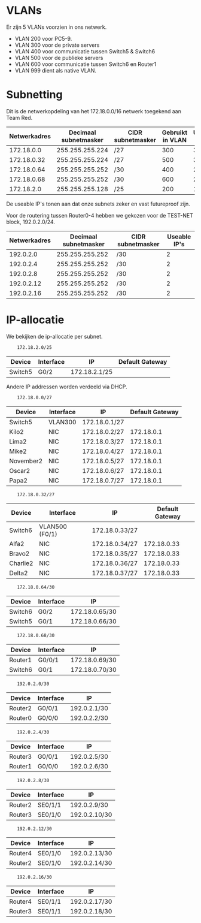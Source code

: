 # VLANs

Er zijn 5 VLANs voorzien in ons netwerk.

- VLAN 200 voor PC5-9. 
- VLAN 300 voor de private servers
- VLAN 400 voor communicatie tussen Switch5 & Switch6
- VLAN 500 voor de publieke servers
- VLAN 600 voor communicatie tussen Switch6 en Router1
- VLAN 999 dient als native VLAN. 


# Subnetting

Dit is de netwerkopdeling van het 172.18.0.0/16 netwerk toegekend aan Team Red.

| Netwerkadres | Decimaal subnetmasker | CIDR subnetmasker | Gebruikt in VLAN | Useable IP's
| - | - | - | - | - |
| 172.18.0.0 | 255.255.255.224 | /27 | 300 | 30
| 172.18.0.32 | 255.255.255.224 | /27 | 500 | 30
| 172.18.0.64 | 255.255.255.252 | /30 | 400| 2
| 172.18.0.68 | 255.255.255.252 | /30 | 600 | 2
| 172.18.2.0 | 255.255.255.128 | /25 | 200 | 126

De useable IP's tonen aan dat onze subnets zeker en vast futureproof zijn.

Voor de routering tussen Router0-4 hebben we gekozen voor de TEST-NET block, 192.0.2.0/24. 

| Netwerkadres | Decimaal subnetmasker | CIDR subnetmasker |  Useable IP's
| - | - | - | - |
| 192.0.2.0 | 255.255.255.252 | /30 | 2
| 192.0.2.4 | 255.255.255.252 | /30 | 2
| 192.0.2.8 | 255.255.255.252 | /30 | 2
| 192.0.2.12 | 255.255.255.252 | /30 | 2
| 192.0.2.16 | 255.255.255.252 | /30 | 2
# IP-allocatie

We bekijken de ip-allocatie per subnet.

        172.18.2.0/25

| Device | Interface | IP | Default Gateway
| - | - | - | - |
| Switch5 | G0/2 | 172.18.2.1/25
Andere IP addressen worden verdeeld via DHCP.

        172.18.0.0/27

| Device | Interface | IP | Default Gateway
| - | - | - | - |
| Switch5 | VLAN300 | 172.18.0.1/27
| Kilo2 | NIC | 172.18.0.2/27 | 172.18.0.1
| Lima2 | NIC | 172.18.0.3/27 | 172.18.0.1
| Mike2 | NIC | 172.18.0.4/27 | 172.18.0.1
| November2 | NIC | 172.18.0.5/27 | 172.18.0.1
| Oscar2 | NIC | 172.18.0.6/27 | 172.18.0.1
| Papa2 | NIC | 172.18.0.7/27 | 172.18.0.1
        172.18.0.32/27

| Device | Interface | IP | Default Gateway
| - | - | - | - |
| Switch6 | VLAN500 (F0/1) | 172.18.0.33/27
| Alfa2 | NIC | 172.18.0.34/27 | 172.18.0.33
| Bravo2 | NIC | 172.18.0.35/27 | 172.18.0.33
| Charlie2 | NIC | 172.18.0.36/27 | 172.18.0.33
| Delta2 | NIC | 172.18.0.37/27 | 172.18.0.33

        172.18.0.64/30
        
| Device | Interface | IP | 
| - | - | - | 
| Switch6 | G0/2 |  172.18.0.65/30
| Switch5 | G0/1 |  172.18.0.66/30

        172.18.0.68/30
        
| Device | Interface | IP | 
| - | - | - | 
| Router1 | G0/0/1 |  172.18.0.69/30
| Switch6 | G0/1 |  172.18.0.70/30


        192.0.2.0/30 
        
| Device | Interface | IP | 
| - | - | - | 
| Router2 | G0/0/1 |  192.0.2.1/30
| Router0 |  G0/0/0 |  192.0.2.2/30

        192.0.2.4/30 
        
| Device | Interface | IP | 
| - | - | - | 
| Router3 | G0/0/1 |  192.0.2.5/30
| Router1 |  G0/0/0 |  192.0.2.6/30

        192.0.2.8/30 
        
| Device | Interface | IP | 
| - | - | - | 
| Router2 | SE0/1/1 |  192.0.2.9/30
| Router3 |  SE0/1/0 |  192.0.2.10/30

        192.0.2.12/30 
        
| Device | Interface | IP | 
| - | - | - | 
| Router4 | SE0/1/0 |  192.0.2.13/30
| Router2 | SE0/1/0 |  192.0.2.14/30

        192.0.2.16/30 
        
| Device | Interface | IP | 
| - | - | - | 
| Router4 | SE0/1/1 |  192.0.2.17/30
| Router3 | SE0/1/1 |  192.0.2.18/30
